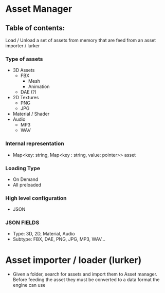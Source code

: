 # Asset Manager

## Table of contents:

Load / Unload a set of assets from memory that are feed from an asset importer / lurker

### Type of assets
- 3D Assets
    - FBX
        - Mesh
        - Animation
    - DAE (?)
- 2D Textures
    - PNG
    - JPG
- Material / Shader
- Audio
    - MP3
    - WAV

### Internal representation

- Map<key: string, Map<key : string, value: pointer>> asset

### Loading Type

- On Demand 
- All preloaded

### High level configuration
 - JSON

### JSON FIELDS
- Type: 3D, 2D, Material, Audio
- Subtype: FBX, DAE, PNG, JPG, MP3, WAV...

# Asset importer / loader (lurker)

- Given a folder, search for assets and import them to Asset manager. Before feeding the asset they must be converted to a data format the engine can use